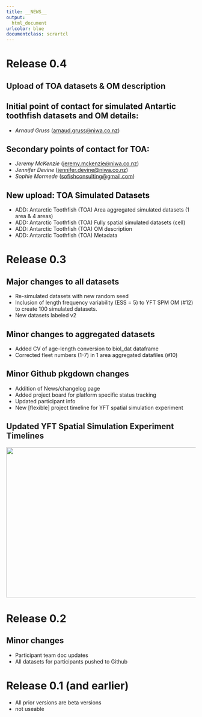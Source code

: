 ```yaml
---
title: __NEWS__ 
output:
  html_document
urlcolor: blue
documentclass: scrartcl
---
```

# Release 0.4
## Upload of TOA datasets & OM description
## Initial point of contact for simulated Antartic toothfish datasets and OM details:
* *Arnaud Gruss* (arnaud.gruss@niwa.co.nz)

## Secondary points of contact for TOA:
* *Jeremy McKenzie* (jeremy.mckenzie@niwa.co.nz)
* *Jennifer Devine* (jennifer.devine@niwa.co.nz)
* *Sophie Mormede* (sofishconsulting@gmail.com)

## New upload: TOA Simulated Datasets
* ADD: Antarctic Toothfish (TOA) Area aggregated simulated datasets (1 area & 4 areas)
* ADD: Antarctic Toothfish (TOA) Fully spatial simulated datasets (cell)
* ADD: Antarctic Toothfish (TOA) OM description
* ADD: Antarctic Toothfish (TOA) Metadata

# Release 0.3
## Major changes to all datasets
* Re-simulated datasets with new random seed
* Inclusion of length frequency variability (ESS = 5) to YFT SPM OM (#12) to create 100 simulated datasets.
* New datasets labeled v2

## Minor changes to aggregated datasets
* Added CV of age-length conversion to biol_dat dataframe
* Corrected fleet numbers (1-7) in 1 area aggregated datafiles (#10)

## Minor Github pkgdown changes
* Addition of News/changelog page
* Added project board for platform specific status tracking
* Updated participant info
* New [flexible] project timeline for YFT spatial simulation experiment

## Updated YFT Spatial Simulation Experiment Timelines

<img src="/images/gantt_chart_91421.png" width="800" height="400">

# Release 0.2
## Minor changes
* Participant team doc updates
* All datasets for participants pushed to Github

# Release 0.1 (and earlier)
* All prior versions are beta versions
* not useable

